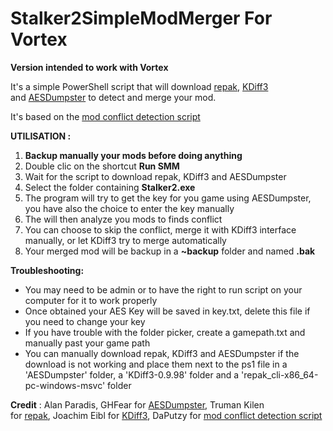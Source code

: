 # Stalker2SimpleModMerger For Vortex

**Version intended to work with Vortex**

It's a simple PowerShell script that will download [repak](https://github.com/trumank/repak), [KDiff3](https://kdiff3.sourceforge.net/) and [AESDumpster](https://github.com/GHFear/AESDumpster) to detect and merge your mod.

It's based on the [mod conflict detection script](https://www.nexusmods.com/stalker2heartofchornobyl/mods/290)

**UTILISATION :**

1. **Backup manually your mods before doing anything**
2. Double clic on the shortcut **Run SMM**
3. Wait for the script to download repak, KDiff3﻿ and AESDumpster
4. Select the folder containing **Stalker2.exe**
5. The program will try to get the key for you game using AESDumpster, you have also the choice to enter the key manually
6. The will then analyze you mods to finds conflict
7. You can choose to skip the conflict, merge it with KDiff3 interface manually, or let KDiff3 try to merge automatically
8. Your merged mod will be backup in a **~backup** folder and named **.bak**


**Troubleshooting:**

- You may need to be admin or to have the right to run script on your computer for it to work properly
- Once obtained your AES Key will be saved in key.txt, delete this file if you need to change your key
- If you have trouble with the folder picker, create a gamepath.txt and manually past your game path
- You can manually download repak, KDiff3 and AESDumpster if the download is not working and place them next to the ps1 file in a 'AESDumpster' folder, a 'KDiff3-0.9.98' folder and a 'repak_cli-x86_64-pc-windows-msvc' folder



**Credit** : Alan Paradis, ﻿GHFear for [AESDumpster](https://github.com/GHFear/AESDumpster), Truman Kilen for [repak](https://github.com/trumank/repak), Joachim Eibl for [KDiff3](https://kdiff3.sourceforge.net/), DaPutzy for [mod conflict detection script](https://www.nexusmods.com/stalker2heartofchornobyl/mods/290)
